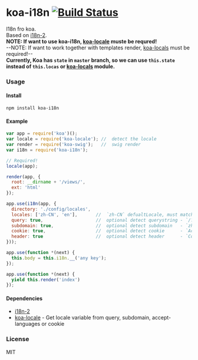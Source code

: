 # koa-i18n [![Build Status](https://travis-ci.org/koa-modules/koa-i18n.svg)](https://travis-ci.org/koa-modules/koa-i18n)

  I18n fro koa.    
  Based on [i18n-2][].   
  **NOTE: If want to use koa-i18n, [koa-locale][] muste be requred!**   
  --NOTE: If want to work together with templates render, [koa-locals][] must be required!--   
  **Currently, Koa has `state` in `master` branch, so we can use `this.state` instead of `this.locas` or [koa-locals][] module.**


### Usage

#### Install

```
npm install koa-i18n
```

#### Example

```js
var app = require('koa')();
var locale = require('koa-locale'); //  detect the locale
var render = require('koa-swig');   //  swig render
var i18n = require('koa-i18n');

// Required! 
locale(app);

render(app, {
  root: __dirname + '/views/',
  ext: 'html'
});

app.use(i18n(app, {
  directory: './config/locales',
  locales: ['zh-CN', 'en'],       //  `zh-CN` defualtLocale, must match the locales to the filenames
  query: true,                    //  optional detect querystring - `/?lang=en-US`
  subdomain: true,                //  optional detect subdomain   - `zh-CN.koajs.com`
  cookie: true,                   //  optional detect cookie      - `Accept-Language: zh-CN,zh;q=0.5`
  header: true                    //  optional detect header      - `Cookie: lang=zh-TW`
}));

app.use(function *(next) {
  this.body = this.i18n.__('any key');
});

app.use(function *(next) {
  yield this.render('index')
});
```


#### Dependencies

* [i18n-2][]
* [koa-locale][] - Get locale variable from query, subdomain, accept-languages or cookie


### License

MIT


[i18n-2]: https://github.com/jeresig/i18n-node-2
[koa-locale]: https://github.com/koa-modules/koa-locale
[koa-locals]: https://github.com/koa-modules/koa-locals
